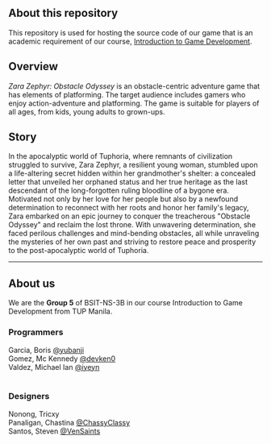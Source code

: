 ## About this repository

This repository is used for hosting the source code of our game that is an academic requirement of our course, [Introduction to Game Development](https://github.com/topics/introduction-to-game-development).  

## Overview

*Zara Zephyr: Obstacle Odyssey* is an obstacle-centric adventure game that has elements of platforming. The target audience includes gamers who enjoy action-adventure and platforming. The game is suitable for players of all ages, from kids, young adults to grown-ups.

## Story

In the apocalyptic world of Tuphoria, where remnants of civilization struggled to survive, Zara Zephyr, a resilient young woman, stumbled upon a life-altering secret hidden within her grandmother's shelter: a concealed letter that unveiled her orphaned status and her true heritage as the last descendant of the long-forgotten ruling bloodline of a bygone era. Motivated not only by her love for her people but also by a newfound determination to reconnect with her roots and honor her family's legacy, Zara embarked on an epic journey to conquer the treacherous "Obstacle Odyssey" and reclaim the lost throne. With unwavering determination, she faced perilous challenges and mind-bending obstacles, all while unraveling the mysteries of her own past and striving to restore peace and prosperity to the post-apocalyptic world of Tuphoria.

--- 

## About us 

We are the **Group 5** of BSIT-NS-3B in our course Introduction to Game Development from TUP Manila.

### Programmers

Garcia, Boris [@yubanji](https://github.com/yubanji)<br>
Gomez, Mc Kennedy [@devken0](https://github.com/devken0)<br>
Valdez, Michael Ian [@iyeyn](https://github.com/iyeyn)<br><br>

### Designers

Nonong, Tricxy <br>
Panaligan, Chastina [@ChassyClassy](https://github.com/ChassyClassy)<br>
Santos, Steven [@VenSaints](https://github.com/VenSaints)<br>


